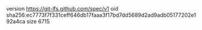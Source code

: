 version https://git-lfs.github.com/spec/v1
oid sha256:ec7773f7f331ceff646db17faaa3f17bd7dd5689d2ad9adb05177202e192a4ca
size 6715
